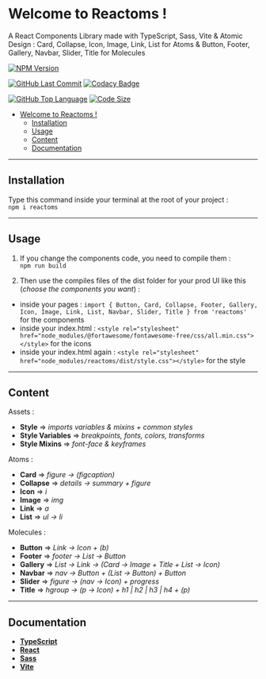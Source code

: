 # Welcome to Reactoms !

A React Components Library made with TypeScript, Sass, Vite & Atomic Design : Card, Collapse, Icon, Image, Link, List for Atoms & Button, Footer, Gallery, Navbar, Slider, Title for Molecules

[![NPM Version](https://badgen.net/npm/v/reactoms)](https://www.npmjs.com/package/reactoms)

[![GitHub Last Commit](https://badgen.net/github/last-commit/philippebeck/reactoms)](https://github.com/philippebeck/reactoms/commits/master)
[![Codacy Badge](https://app.codacy.com/project/badge/Grade/4ee9874423b24e0082a00d406627d9c2)](https://app.codacy.com/gh/philippebeck/reactoms/dashboard)

[![GitHub Top Language](https://img.shields.io/github/languages/top/philippebeck/reactoms)](https://github.com/philippebeck/reactoms)
[![Code Size](https://img.shields.io/github/languages/code-size/philippebeck/reactoms)](https://github.com/philippebeck/reactoms/tree/master)

- [Welcome to Reactoms !](#welcome-to-reactoms-)
  - [Installation](#installation)
  - [Usage](#usage)
  - [Content](#content)
  - [Documentation](#documentation)

---

## Installation

Type this command inside your terminal at the root of your project :  
`npm i reactoms`  

---

## Usage

1. If you change the components code, you need to compile them :  
`npm run build`  

1. Then use the compiles files of the dist folder for your prod UI like this (*choose the components you want*) :  
  - inside your pages : `import { Button, Card, Collapse, Footer, Gallery, Icon, Image, Link, List, Navbar, Slider, Title } from 'reactoms'` for the components  
-  inside your index.html : `<style rel="stylesheet" href="node_modules/@fortawesome/fontawesome-free/css/all.min.css"></style>` for the icons  
  - inside your index.html again : `<style rel="stylesheet" href="node_modules/reactoms/dist/style.css"></style>` for the style  

---
## Content

Assets :  
- **Style** => *imports variables & mixins + common styles*  
- **Style Variables** => *breakpoints, fonts, colors, transforms*  
- **Style Mixins** => *font-face & keyframes*  

Atoms :  
- **Card** => *figure -> (figcaption)*  
- **Collapse** => *details -> summary + figure*  
- **Icon** => *i*  
- **Image** => *img*  
- **Link** => *a*  
- **List** => *ul -> li*  

Molecules :  
- **Button** => *Link -> Icon + (b)*  
- **Footer** => *footer -> List -> Button*  
- **Gallery** => *List -> Link -> (Card -> Image + Title + List -> Icon)*
- **Navbar** => *nav -> Button + (List -> Button) + Button*  
- **Slider** => *figure -> (nav -> Icon) + progress*  
- **Title** => *hgroup -> (p -> Icon) + h1 | h2 | h3 | h4 + (p)*  

---

## Documentation

- [**TypeScript**](https://www.typescriptlang.org)  
- [**React**](https://react.dev)  
- [**Sass**](https://sass-lang.com)  
- [**Vite**](https://vitejs.dev)  
